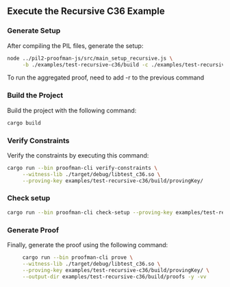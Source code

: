 ## Execute the Recursive C36 Example

### Generate Setup

After compiling the PIL files, generate the setup:

```bash
node ../pil2-proofman-js/src/main_setup_recursive.js \
     -b ./examples/test-recursive-c36/build -c ./examples/test-recursive-c36/test.circom -n test -t pil2-components/lib/std/pil
```

To run the aggregated proof, need to add -r to the previous command

### Build the Project

Build the project with the following command:

```bash
cargo build
```

### Verify Constraints

Verify the constraints by executing this command:

```bash
cargo run --bin proofman-cli verify-constraints \
     --witness-lib ./target/debug/libtest_c36.so \
     --proving-key examples/test-recursive-c36/build/provingKey/
```

### Check setup

```bash
cargo run --bin proofman-cli check-setup --proving-key examples/test-recursive-c36/build/provingKey
```

### Generate Proof

Finally, generate the proof using the following command:

```bash
     cargo run --bin proofman-cli prove \
     --witness-lib ./target/debug/libtest_c36.so \
     --proving-key examples/test-recursive-c36/build/provingKey/ \
     --output-dir examples/test-recursive-c36/build/proofs -y -vv
```
